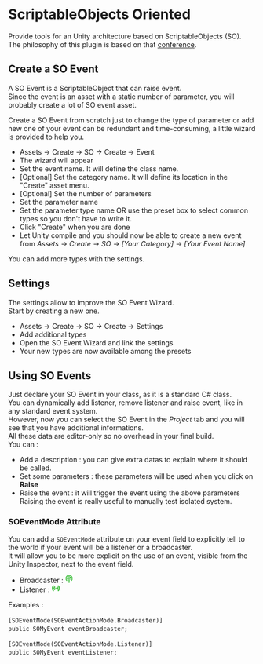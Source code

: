 # ScriptableObjects Oriented

Provide tools for an Unity architecture based on ScriptableObjects (SO).<br>
The philosophy of this plugin is based on that [conference](https://www.youtube.com/watch?v=raQ3iHhE_Kk).

## Create a SO Event
A SO Event is a ScriptableObject that can raise event.<br>
Since the event is an asset with a static number of parameter, you will probably create a lot of SO event asset.

Create a SO Event from scratch just to change the type of parameter or add new one of your event can be redundant and time-consuming, a little wizard is provided to help you.

- Assets -> Create -> SO -> Create -> Event
- The wizard will appear
- Set the event name. It will define the class name.
- [Optional] Set the category name. It will define its location in the "Create" asset menu.
- [Optional] Set the number of parameters
- Set the parameter name
- Set the parameter type name OR use the preset box to select common types so you don't have to write it.
- Click "Create" when you are done
- Let Unity compile and you should now be able to create a new event from *Assets -> Create -> SO -> [Your Category] -> [Your Event Name]*

You can add more types with the settings.

## Settings
The settings allow to improve the SO Event Wizard.<br>
Start by creating a new one.
- Assets -> Create -> SO -> Create -> Settings
- Add additional types
- Open the SO Event Wizard and link the settings
- Your new types are now available among the presets

## Using SO Events

Just declare your SO Event in your class, as it is a standard C# class.<br>
You can dynamically add listener, remove listener and raise event, like in any standard event system.<br>
However, now you can select the SO Event in the *Project* tab and you will see that you have additional informations.<br>
All these data are editor-only so no overhead in your final build.<br>
You can :
- Add a description : you can give extra datas to explain where it should be called.
- Set some parameters : these parameters will be used when you click on **Raise**
- Raise the event : it will trigger the event using the above parameters
Raising the event is really useful to manually test isolated system.

### SOEventMode Attribute

You can add a `SOEventMode` attribute on your event field to explicitly tell to the world if your event will be a listener or a broadcaster.<br>
It will allow you to be more explicit on the use of an event, visible from the Unity Inspector, next to the event field.
- Broadcaster : ![Broadcaster icon](Editor/Resources/IconBroadcaster.png)
- Listener : ![Listener icon](Editor/Resources/IconListener.png)

Examples :

`[SOEventMode(SOEventActionMode.Broadcaster)]`<br>
`public SOMyEvent eventBroadcaster;`

`[SOEventMode(SOEventActionMode.Listener)]`<br>
`public SOMyEvent eventListener;`